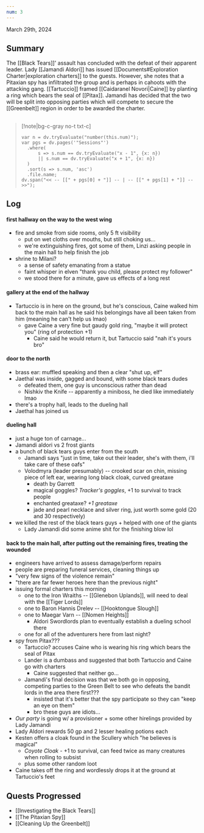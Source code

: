 ```yaml
---
num: 3
---
```

March 29th, 2024

## Summary
The [[Black Tears]]' assault has concluded with the defeat of their apparent leader. Lady [[Jamandi Aldori]] has issued [[Documents#Exploration Charter|exploration charters]] to the guests. However, she notes that a Pitaxian spy has infiltrated the group and is perhaps in cahoots with the attacking gang. [[Tartuccio]] framed [[Caidaranel Novori|Caine]] by planting a ring which bears the seal of [[Pitax]]. Jamandi has decided that the two will be split into opposing parties which will compete to secure the [[Greenbelt]] region in order to be awarded the charter.

##
>[!note|bg-c-gray no-t txt-c]
>```dataviewjs
>var n = dv.tryEvaluate("number(this.num)");
>var pgs = dv.pages('"Sessions"')
>	.where(
>		s => s.num == dv.tryEvaluate("x - 1", {x: n})
>		|| s.num == dv.tryEvaluate("x + 1", {x: n})
>	)
>	.sort(s => s.num, 'asc')
>	.file.name;
>dv.span("<< -- [[" + pgs[0] + "]] -- | -- [[" + pgs[1] + "]] -- >>");
>```

## Log
#### first hallway on the way to the west wing
- fire and smoke from side rooms, only 5 ft visibility
	- put on wet cloths over mouths, but still choking us...
	- we're extinguishing fires, got some of them, Linzi asking people in the main hall to help finish the job
- shrine to Milani?
	- a sense of safety emanating from a statue
	- faint whisper in elven "thank you child, please protect my follower"
	- we stood there for a minute, gave us effects of a long rest

#### gallery at the end of the hallway
- Tartuccio is in here on the ground, but he's conscious, Caine walked him back to the main hall as he said his belongings have all been taken from him (meaning he can't help us lmao)
	- gave Caine a very fine but gaudy gold ring, "maybe it will protect you" (ring of protection +1)
		- Caine said he would return it, but Tartuccio said "nah it's yours bro"

#### door to the north
- brass ear: muffled speaking and then a clear "shut up, elf"
- Jaethal was inside, gagged and bound, with some black tears dudes
	- defeated them, one guy is unconscious rather than dead
	- Nishkiv the Knife -- apparently a miniboss, he died like immediately lmao
- there's a trophy hall, leads to the dueling hall
- Jaethal has joined us

#### dueling hall
- just a huge ton of carnage...
- Jamandi aldori vs 2 frost giants
- a bunch of black tears guys enter from the south
	- Jamandi says "just in time, take out their leader, she's with them, i'll take care of these oafs"
	- Volodmyra (leader presumably) -- crooked scar on chin, missing piece of left ear, wearing long black cloak, curved greataxe
		- death by Garrett 
		- magical goggles? *Tracker's goggles*, +1 to survival to track people
		- enchanted greataxe? *+1 greataxe*
		- jade and pearl necklace and silver ring, just worth some gold (20 and 30 respectively)
- we killed the rest of the black tears guys + helped with one of the giants
	- Lady Jamandi did some anime shit for the finishing blow lol

#### back to the main hall, after putting out the remaining fires, treating the wounded
- engineers have arrived to assess damage/perform repairs
- people are preparing funeral services, cleaning things up
- "very few signs of the violence remain"
- "there are far fewer heroes here than the previous night"
- issuing formal charters this morning
	- one to the Iron Wraiths -- [[Glenebon Uplands]], will need to deal with the [[Tiger Lords]]
	- one to Baron Hannis Drelev -- [[Hooktongue Slough]]
	- one to Maegar Varn -- [[Nomen Heights]]
		- Aldori Swordlords plan to eventually establish a dueling school there
	- one for all of the adventurers here from last night?
- spy from Pitax???
	- Tartuccio? accuses Caine who is wearing his ring which bears the seal of Pitax
	- Lander is a dumbass and suggested that both Tartuccio and Caine go with charters
		- Caine suggested that neither go...
	- Jamandi's final decision was that we both go in opposing, competing parties to the Green Belt to see who defeats the bandit lords in the area there first???
		- insisted that it's better that the spy participate so they can "keep an eye on them"
		- bro these guys are idiots...
- *Our party* is going w/ a provisioner + some other hirelings provided by Lady Jamandi
- Lady Aldori rewards 50 gp and 2 lesser healing potions each
- Kesten offers a cloak found in the Scullery which "he believes is magical"
	- *Coyote Cloak* - +1 to survival, can feed twice as many creatures when rolling to subsist
	- plus some other random loot
- Caine takes off the ring and wordlessly drops it at the ground at Tartuccio's feet

## Quests Progressed
- [[Investigating the Black Tears]]
- [[The Pitaxian Spy]]
- [[Cleaning Up the Greenbelt]]